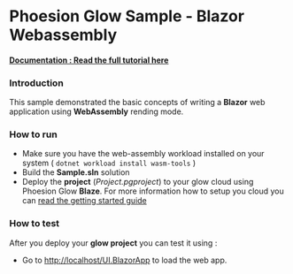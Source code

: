 # Phoesion Glow Sample - Blazor Webassembly


#### [Documentation : Read the full tutorial here](https://glow-docs.phoesion.com/tutorials/REST_Services_Action_Basics.html)


### Introduction
This sample demonstrated the basic concepts of writing a **Blazor** web application using **WebAssembly** rending mode.


### How to run
- Make sure you have the web-assembly workload installed on your system ( `dotnet workload install wasm-tools` )
- Build the **Sample.sln** solution
- Deploy the **project** (*Project.pgproject*) to your glow cloud using Phoesion Glow **Blaze**. For more information how to setup you cloud you can [read the getting started guide](https://glow-docs.phoesion.com/getting_started/DevMachine_Setup.html)



### How to test
After you deploy your **glow project** you can test it using :

- Go to [http://localhost/UI.BlazorApp](http://localhost/UI.BlazorApp) to load the web app.



